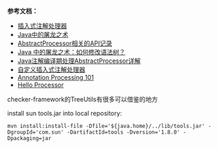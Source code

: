 **参考文档：**

* [插入式注解处理器](https://www.cnblogs.com/duanxz/p/13360361.html)
* [Java中的屠龙之术](https://blog.csdn.net/u011277745/article/details/132304231)
* [AbstractProcessor相关的API记录](https://blog.csdn.net/tianyaleixiaowu/article/details/128410609)
* [Java 中的屠龙之术：如何修改语法树？](https://blog.csdn.net/a724888/article/details/121511846)
* [Java注解编译期处理AbstractProcessor详解](https://zhuanlan.zhihu.com/p/625759003)
* [自定义插入式注解处理器](https://www.cnblogs.com/jmcui/p/12159541.html)
* [Annotation Processing 101](http://hannesdorfmann.com/annotation-processing/annotationprocessing101/)
* [Hello Processor](https://gist.github.com/pietrocaselani/8624554)

checker-framework的TreeUtils有很多可以借鉴的地方


install sun tools.jar into local repository:

```shell
mvn install:install-file -Dfile='${java.home}/../lib/tools.jar' -DgroupId='com.sun' -DartifactId=tools -Dversion='1.8.0' -Dpackaging=jar
```